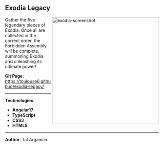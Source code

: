 ## Exodia Legacy

<img align="right" src="./src/assets/exodia-screen
.png" alt="exodia-screenshot" width="350">

Gather the five legendary pieces of Exodia. Once all are collected in the correct order, the Forbidden Assembly will be complete, summoning Exodia and unleashing its ultimate power!

**Git Page:** 
<br>https://toulouse6.github.io/exodia-legacy/

---

**Technologies:**

- **Angular17**
- **TypeScript**
- **CSS3**
- **HTML5**

---

**Author**: Tal Argaman

